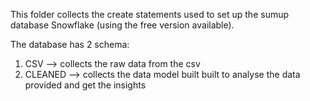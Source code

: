 This folder collects the create statements used to set up the sumup database Snowflake (using the free version available).

The database has 2 schema:
  1. CSV --> collects the raw data from the csv
  2. CLEANED --> collects the data model built built to analyse the data provided and get the insights
